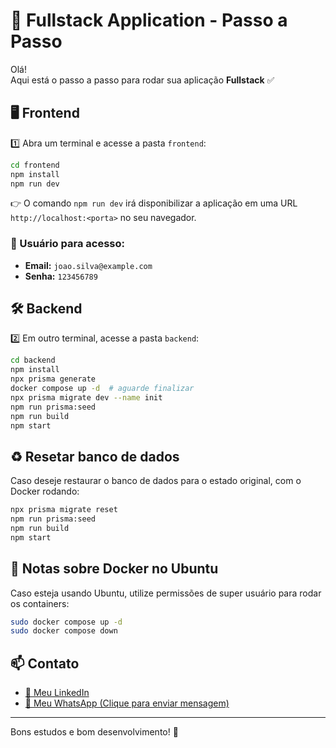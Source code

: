 # 🚀 Fullstack Application - Passo a Passo

Olá!  
Aqui está o passo a passo para rodar sua aplicação **Fullstack** ✅

## 🖥️ Frontend

1️⃣ Abra um terminal e acesse a pasta `frontend`:

```bash
cd frontend
npm install
npm run dev
```

👉 O comando `npm run dev` irá disponibilizar a aplicação em uma URL `http://localhost:<porta>` no seu navegador.

### 🔐 Usuário para acesso:

- **Email:** `joao.silva@example.com`  
- **Senha:** `123456789`

## 🛠️ Backend

2️⃣ Em outro terminal, acesse a pasta `backend`:

```bash
cd backend
npm install
npx prisma generate
docker compose up -d  # aguarde finalizar
npx prisma migrate dev --name init
npm run prisma:seed
npm run build
npm start
```

## ♻️ Resetar banco de dados

Caso deseje restaurar o banco de dados para o estado original, com o Docker rodando:

```bash
npx prisma migrate reset
npm run prisma:seed
npm run build
npm start
```

## 🐳 Notas sobre Docker no Ubuntu

Caso esteja usando Ubuntu, utilize permissões de super usuário para rodar os containers:

```bash
sudo docker compose up -d
sudo docker compose down
```

## 📫 Contato

- [🔗 Meu LinkedIn](https://www.linkedin.com/in/eduardo-malhao/)
- [💬 Meu WhatsApp (Clique para enviar mensagem)](https://wa.me/5512981733073?text=Ol%C3%A1%20Eduardo!%20Vim%20pelo%20GitHub%20🚀)

---

Bons estudos e bom desenvolvimento! 🚀
